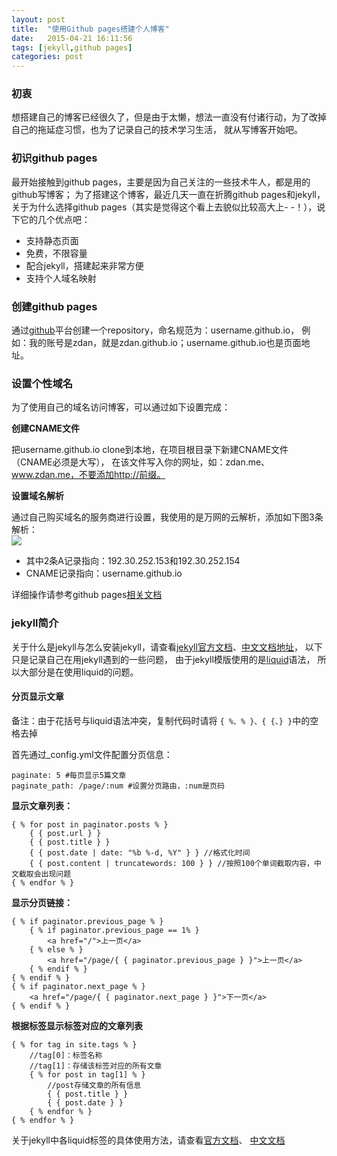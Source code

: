```yaml
---
layout: post
title:  "使用Github pages搭建个人博客"
date:   2015-04-21 16:11:56
tags: [jekyll,github pages]
categories: post
---
```

### 初衷
想搭建自己的博客已经很久了，但是由于太懒，想法一直没有付诸行动，为了改掉自己的拖延症习惯，也为了记录自己的技术学习生活，
就从写博客开始吧。

### 初识github pages
最开始接触到github pages，主要是因为自己关注的一些技术牛人，都是用的github写博客；
为了搭建这个博客，最近几天一直在折腾github pages和jekyll，关于为什么选择github pages（其实是觉得这个看上去貌似比较高大上- -！），说下它的几个优点吧：
  
- 支持静态页面
- 免费，不限容量
- 配合jekyll，搭建起来非常方便
- 支持个人域名映射

### 创建github pages
通过[github](https://github.com/new)平台创建一个repository，命名规范为：username.github.io，
例如：我的账号是zdan，就是zdan.github.io；username.github.io也是页面地址。  

### 设置个性域名
为了使用自己的域名访问博客，可以通过如下设置完成：  

**创建CNAME文件**   

把username.github.io clone到本地，在项目根目录下新建CNAME文件（CNAME必须是大写），
在该文件写入你的网址，如：zdan.me、www.zdan.me，不要添加http://前缀。  

**设置域名解析**  

通过自己购买域名的服务商进行设置，我使用的是万网的云解析，添加如下图3条解析：  
![](http://7xi82w.com1.z0.glb.clouddn.com/blog3004F291-5CB4-45F4-BCDE-ABD30F1FE7B1.png)  

- 其中2条A记录指向：192.30.252.153和192.30.252.154  
- CNAME记录指向：username.github.io   

详细操作请参考github pages[相关文档](https://help.github.com/articles/setting-up-a-custom-domain-with-github-pages/)

### jekyll简介

关于什么是jekyll与怎么安装jekyll，请查看[jekyll官方文档]()、[中文文档地址]()，
以下只是记录自己在用jekyll遇到的一些问题，
由于jekyll模版使用的是[liquid](https://github.com/Shopify/liquid/wiki/Liquid-for-Designers)语法，
所以大部分是在使用liquid的问题。  

#### 分页显示文章
备注：由于花括号与liquid语法冲突，复制代码时请将 ```{ %、% }、{ {、} }```中的空格去掉   
  
首先通过_config.yml文件配置分页信息：  

    paginate: 5 #每页显示5篇文章
    paginate_path: /page/:num #设置分页路由，:num是页码
	
**显示文章列表：** 

    { % for post in paginator.posts % }
        { { post.url } }
        { { post.title } }
        { { post.date | date: "%b %-d, %Y" } } //格式化时间
        { { post.content | truncatewords: 100 } } //按照100个单词截取内容，中文截取会出现问题
    { % endfor % }

**显示分页链接：** 

    { % if paginator.previous_page % }
        { % if paginator.previous_page == 1% }
            <a href="/">上一页</a>
        { % else % }
            <a href="/page/{ { paginator.previous_page } }">上一页</a>
        { % endif % }
    { % endif % }
    { % if paginator.next_page % }
        <a href="/page/{ { paginator.next_page } }">下一页</a>
    { % endif % }

**根据标签显示标签对应的文章列表**

    { % for tag in site.tags % }
        //tag[0]：标签名称  
        //tag[1]：存储该标签对应的所有文章
        { % for post in tag[1] % }
            //post存储文章的所有信息
            { { post.title } } 
            { { post.date } }
        { % endfor % }
    { % endfor % }
    
    
关于jekyll中各liquid标签的具体使用方法，请查看[官方文档](http://jekyllrb.com/docs/variables/)、
[中文文档](http://jekyllcn.com/docs/variables/)  